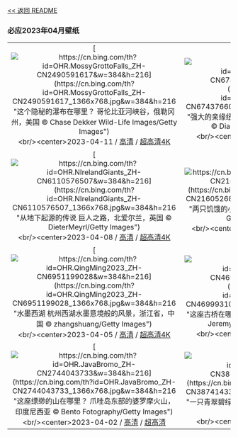 [<< 返回 README](../../README.md)
### 必应2023年04月壁纸
||||
|:---:|:---:|:---:|
|[![https://cn.bing.com/th?id=OHR.MossyGrottoFalls_ZH-CN2490591617&w=384&h=216](https://cn.bing.com/th?id=OHR.MossyGrottoFalls_ZH-CN2490591617_1366x768.jpg&w=384&h=216 "这个隐秘的瀑布在哪里？&#10;哥伦比亚河峡谷，俄勒冈州，美国&#10;© Chase Dekker Wild-Life Images/Getty Images")](https://cn.bing.com/search?q=%e4%bf%84%e5%8b%92%e5%86%88%e5%b7%9e%e5%93%a5%e4%bc%a6%e6%af%94%e4%ba%9a%e6%b2%b3%e5%b3%a1%e8%b0%b7&form=hpcapt&mkt=zh-cn&filters=HpDate:"20230410_1600")<br/><center>2023-04-11 / [高清](https://cn.bing.com/th?id=OHR.MossyGrottoFalls_ZH-CN2490591617_1920x1200.jpg&w=1920&h=1200) / [超高清4K](https://cn.bing.com/th?id=OHR.MossyGrottoFalls_ZH-CN2490591617_UHD.jpg&w=3840&h=2160)<center/>|[![https://cn.bing.com/th?id=OHR.ElephantTwins_ZH-CN6743766062&w=384&h=216](https://cn.bing.com/th?id=OHR.ElephantTwins_ZH-CN6743766062_1366x768.jpg&w=384&h=216 "强大的亲缘纽带&#10;安博塞利国家公园的大象，肯尼亚&#10;© Diana Robinson/Getty Images")](https://cn.bing.com/search?q=%e9%9d%9e%e6%b4%b2%e5%a4%a7%e8%b1%a1&form=hpcapt&mkt=zh-cn&filters=HpDate:"20230409_1600")<br/><center>2023-04-10 / [高清](https://cn.bing.com/th?id=OHR.ElephantTwins_ZH-CN6743766062_1920x1200.jpg&w=1920&h=1200) / [超高清](https://cn.bing.com/th?id=OHR.ElephantTwins_ZH-CN6743766062_UHD.jpg)<center/>|[![https://cn.bing.com/th?id=OHR.LithuanianEggs_ZH-CN6609820454&w=384&h=216](https://cn.bing.com/th?id=OHR.LithuanianEggs_ZH-CN6609820454_1366x768.jpg&w=384&h=216 "装饰华丽的复活节彩蛋&#10;复活节彩蛋&#10;© fotomem/Getty Images")](https://cn.bing.com/search?q=%e5%a4%8d%e6%b4%bb%e8%8a%82%e5%bd%a9%e8%9b%8b&form=hpcapt&mkt=zh-cn&filters=HpDate:"20230408_1600")<br/><center>2023-04-09 / [高清](https://cn.bing.com/th?id=OHR.LithuanianEggs_ZH-CN6609820454_1920x1200.jpg&w=1920&h=1200) / [超高清4K](https://cn.bing.com/th?id=OHR.LithuanianEggs_ZH-CN6609820454_UHD.jpg&w=3840&h=2160)<center/>|
|[![https://cn.bing.com/th?id=OHR.NIrelandGiants_ZH-CN6110576507&w=384&h=216](https://cn.bing.com/th?id=OHR.NIrelandGiants_ZH-CN6110576507_1366x768.jpg&w=384&h=216 "从地下起源的传说&#10;巨人之路，北爱尔兰，英国&#10;© DieterMeyrl/Getty Images")](https://cn.bing.com/search?q=%e5%b7%a8%e4%ba%ba%e4%b9%8b%e8%b7%af&form=hpcapt&mkt=zh-cn&filters=HpDate:"20230407_1600")<br/><center>2023-04-08 / [高清](https://cn.bing.com/th?id=OHR.NIrelandGiants_ZH-CN6110576507_1920x1200.jpg&w=1920&h=1200) / [超高清4K](https://cn.bing.com/th?id=OHR.NIrelandGiants_ZH-CN6110576507_UHD.jpg&w=3840&h=2160)<center/>|[![https://cn.bing.com/th?id=OHR.KitsAspen_ZH-CN2160526845&w=384&h=216](https://cn.bing.com/th?id=OHR.KitsAspen_ZH-CN2160526845_1366x768.jpg&w=384&h=216 "两只饥饿的小河狸&#10;欧亚河狸宝宝，芬兰&#10;© Danny Green/Minden Pictures")](https://cn.bing.com/search?q=%e6%ac%a7%e4%ba%9a%e6%b2%b3%e7%8b%b8&form=hpcapt&mkt=zh-cn&filters=HpDate:"20230406_1600")<br/><center>2023-04-07 / [高清](https://cn.bing.com/th?id=OHR.KitsAspen_ZH-CN2160526845_1920x1200.jpg&w=1920&h=1200) / [超高清4K](https://cn.bing.com/th?id=OHR.KitsAspen_ZH-CN2160526845_UHD.jpg&w=3840&h=2160)<center/>|[![https://cn.bing.com/th?id=OHR.ArizonaPinkMoon_ZH-CN5545607389&w=384&h=216](https://cn.bing.com/th?id=OHR.ArizonaPinkMoon_ZH-CN5545607389_1366x768.jpg&w=384&h=216 "亚利桑那州空中的粉月亮&#10;月亮升起，图森，亚利桑那州，美国&#10;© Tim Murphy/Shutterstock")](https://cn.bing.com/search?q=%e7%b2%89%e7%ba%a2%e8%89%b2%e6%9c%88%e4%ba%ae&form=hpcapt&mkt=zh-cn&filters=HpDate:"20230405_1600")<br/><center>2023-04-06 / [高清](https://cn.bing.com/th?id=OHR.ArizonaPinkMoon_ZH-CN5545607389_1920x1200.jpg&w=1920&h=1200) / [超高清](https://cn.bing.com/th?id=OHR.ArizonaPinkMoon_ZH-CN5545607389_UHD.jpg)<center/>|
|[![https://cn.bing.com/th?id=OHR.QingMing2023_ZH-CN6951199028&w=384&h=216](https://cn.bing.com/th?id=OHR.QingMing2023_ZH-CN6951199028_1366x768.jpg&w=384&h=216 "水墨西湖&#10;杭州西湖水墨意境般的风景，浙江省，中国&#10;© zhangshuang/Getty Images")](https://cn.bing.com/search?q=%e6%b8%85%e6%98%8e%e8%8a%82&form=hpcapt&mkt=zh-cn&filters=HpDate:"20230404_1600")<br/><center>2023-04-05 / [高清](https://cn.bing.com/th?id=OHR.QingMing2023_ZH-CN6951199028_1920x1200.jpg&w=1920&h=1200) / [超高清4K](https://cn.bing.com/th?id=OHR.QingMing2023_ZH-CN6951199028_UHD.jpg&w=3840&h=2160)<center/>|[![https://cn.bing.com/th?id=OHR.RomanBridge_ZH-CN4699931052&w=384&h=216](https://cn.bing.com/th?id=OHR.RomanBridge_ZH-CN4699931052_1366x768.jpg&w=384&h=216 "这座古桥在哪呢？&#10;科尔多瓦的古罗马桥，西班牙&#10;© Jeremy Woodhouse/Getty Images")](https://cn.bing.com/search?q=%e7%a7%91%e5%b0%94%e5%a4%9a%e7%93%a6&form=hpcapt&mkt=zh-cn&filters=HpDate:"20230403_1600")<br/><center>2023-04-04 / [高清](https://cn.bing.com/th?id=OHR.RomanBridge_ZH-CN4699931052_1920x1200.jpg&w=1920&h=1200) / [超高清](https://cn.bing.com/th?id=OHR.RomanBridge_ZH-CN4699931052_UHD.jpg)<center/>|[![https://cn.bing.com/th?id=OHR.HonaunauNP_ZH-CN4491662962&w=384&h=216](https://cn.bing.com/th?id=OHR.HonaunauNP_ZH-CN4491662962_1366x768.jpg&w=384&h=216 "追逐彩虹&#10;大岛上的霍瑙瑙国家历史公园，夏威夷&#10;© Westend61/Getty Images")](https://cn.bing.com/search?q=%e9%9c%8d%e7%91%99%e7%91%99%e5%9b%bd%e5%ae%b6%e5%8e%86%e5%8f%b2%e5%85%ac%e5%9b%ad&form=hpcapt&mkt=zh-cn&filters=HpDate:"20230402_1600")<br/><center>2023-04-03 / [高清](https://cn.bing.com/th?id=OHR.HonaunauNP_ZH-CN4491662962_1920x1200.jpg&w=1920&h=1200) / [超高清](https://cn.bing.com/th?id=OHR.HonaunauNP_ZH-CN4491662962_UHD.jpg)<center/>|
|[![https://cn.bing.com/th?id=OHR.JavaBromo_ZH-CN2744043733&w=384&h=216](https://cn.bing.com/th?id=OHR.JavaBromo_ZH-CN2744043733_1366x768.jpg&w=384&h=216 "这座缥缈的山在哪里？&#10;爪哇岛东部的婆罗摩火山，印度尼西亚&#10;© Bento Fotography/Getty Images")](https://cn.bing.com/search?q=%e5%a9%86%e7%bd%97%e6%91%a9%e7%81%ab%e5%b1%b1&form=hpcapt&mkt=zh-cn&filters=HpDate:"20230401_1600")<br/><center>2023-04-02 / [高清](https://cn.bing.com/th?id=OHR.JavaBromo_ZH-CN2744043733_1920x1200.jpg&w=1920&h=1200) / [超高清](https://cn.bing.com/th?id=OHR.JavaBromo_ZH-CN2744043733_UHD.jpg)<center/>|[![https://cn.bing.com/th?id=OHR.FrogMonth_ZH-CN3874143397&w=384&h=216](https://cn.bing.com/th?id=OHR.FrogMonth_ZH-CN3874143397_1366x768.jpg&w=384&h=216 "一只青翠碧绿的蛙&#10;爪哇树蛙&#10;© kuritafsheen/Getty Images")](https://cn.bing.com/search?q=%e7%88%aa%e5%93%87%e6%a0%91%e8%9b%99&form=hpcapt&mkt=zh-cn&filters=HpDate:"20230331_1600")<br/><center>2023-04-01 / [高清](https://cn.bing.com/th?id=OHR.FrogMonth_ZH-CN3874143397_1920x1200.jpg&w=1920&h=1200) / [超高清](https://cn.bing.com/th?id=OHR.FrogMonth_ZH-CN3874143397_UHD.jpg)<center/>
